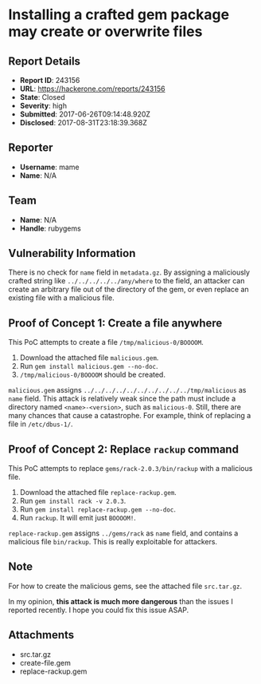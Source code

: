 # Installing a crafted gem package may create or overwrite files

## Report Details
- **Report ID**: 243156
- **URL**: https://hackerone.com/reports/243156
- **State**: Closed
- **Severity**: high
- **Submitted**: 2017-06-26T09:14:48.920Z
- **Disclosed**: 2017-08-31T23:18:39.368Z

## Reporter
- **Username**: mame
- **Name**: N/A

## Team
- **Name**: N/A
- **Handle**: rubygems

## Vulnerability Information
There is no check for `name` field in `metadata.gz`.  By assigning a maliciously crafted string like `../../../../../any/where` to the field, an attacker can create an arbitrary file out of the directory of the gem, or even replace an existing file with a malicious file.

## Proof of Concept 1: Create a file anywhere

This PoC attempts to create a file `/tmp/malicious-0/BOOOOM`.

1) Download the attached file `malicious.gem`.
2) Run `gem install malicious.gem --no-doc`.
3) `/tmp/malicious-0/BOOOOM` should be created.

`malicious.gem` assigns `../../../../../../../../../../tmp/malicious` as `name` field.  This attack is relatively weak since the path must include a directory named `<name>-<version>`, such as `malicious-0`.  Still, there are many chances that cause a catastrophe.  For example, think of replacing a file in `/etc/dbus-1/`.

## Proof of Concept 2: Replace `rackup` command

This PoC attempts to replace `gems/rack-2.0.3/bin/rackup` with a malicious file.

1) Download the attached file `replace-rackup.gem`.
2) Run `gem install rack -v 2.0.3`.
3) Run `gem install replace-rackup.gem --no-doc`.
4) Run `rackup`.  It will emit just `BOOOOM!`.

`replace-rackup.gem` assigns `../gems/rack` as `name` field, and contains a malicious file `bin/rackup`.  This is really exploitable for attackers.

## Note

For how to create the malicious gems, see the attached file `src.tar.gz`.

In my opinion, **this attack is much more dangerous** than the issues I reported recently.  I hope you could fix this issue ASAP.

## Attachments
- src.tar.gz
- create-file.gem
- replace-rackup.gem
